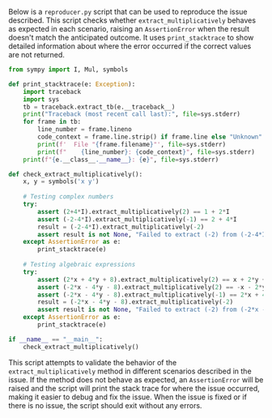 Below is a `reproducer.py` script that can be used to reproduce the issue described. This script checks whether `extract_multiplicatively` behaves as expected in each scenario, raising an `AssertionError` when the result doesn't match the anticipated outcome. It uses `print_stacktrace` to show detailed information about where the error occurred if the correct values are not returned.

```python
from sympy import I, Mul, symbols

def print_stacktrace(e: Exception):
    import traceback
    import sys
    tb = traceback.extract_tb(e.__traceback__)
    print("Traceback (most recent call last):", file=sys.stderr)
    for frame in tb:
        line_number = frame.lineno
        code_context = frame.line.strip() if frame.line else "Unknown"
        print(f'  File "{frame.filename}"', file=sys.stderr)
        print(f"    {line_number}: {code_context}", file=sys.stderr)
    print(f"{e.__class__.__name__}: {e}", file=sys.stderr)

def check_extract_multiplicatively():
    x, y = symbols('x y')
    
    # Testing complex numbers
    try:
        assert (2+4*I).extract_multiplicatively(2) == 1 + 2*I
        assert (-2-4*I).extract_multiplicatively(-1) == 2 + 4*I
        result = (-2-4*I).extract_multiplicatively(-2)
        assert result is not None, "Failed to extract (-2) from (-2-4*I)"
    except AssertionError as e:
        print_stacktrace(e)
    
    # Testing algebraic expressions
    try:
        assert (2*x + 4*y + 8).extract_multiplicatively(2) == x + 2*y + 4
        assert (-2*x - 4*y - 8).extract_multiplicatively(2) == -x - 2*y - 4
        assert (-2*x - 4*y - 8).extract_multiplicatively(-1) == 2*x + 4*y + 8
        result = (-2*x - 4*y - 8).extract_multiplicatively(-2)
        assert result is not None, "Failed to extract (-2) from (-2*x - 4*y - 8)"
    except AssertionError as e:
        print_stacktrace(e)

if __name__ == "__main__":
    check_extract_multiplicatively()
```

This script attempts to validate the behavior of the `extract_multiplicatively` method in different scenarios described in the issue. If the method does not behave as expected, an `AssertionError` will be raised and the script will print the stack trace for where the issue occurred, making it easier to debug and fix the issue. When the issue is fixed or if there is no issue, the script should exit without any errors.